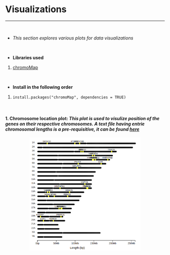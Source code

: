 # Visualizations
---
<br>

* *This section explores various plots for data visualizations*

<br>

* **Libraries used**
1. [chromoMap](https://cran.r-project.org/web/packages/chromoMap/index.html)

<br>

* **Install in the following order**
1. ```install.packages("chromoMap", dependencies = TRUE)```

<br>

#### 1. Chromosome location plot: _This plot is used to visulize position of the genes on their respective chromosomes. A text file having entrie chromosomal lengths is a pre-requisitive, it can be found [here](https://raw.githubusercontent.com/spriyansh/Micro-Array-Data-Analysis/master/Visualization/Chrom_info.txt)_
<p align="center"><img src="Visualization/plots/Github_visual.png" width="350" title="hover text"></p>
